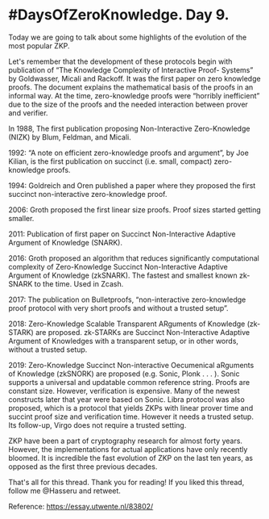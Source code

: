 # #DaysOfZeroKnowledge. Day 9.

Today we are going to talk about some highlights of the evolution of the most popular ZKP. 

Let's remember that the development of these protocols begin with publication of “The Knowledge Complexity of Interactive Proof- Systems” by Goldwasser, Micali and Rackoff. It was the first paper on zero knowledge proofs. The document explains the mathematical basis of the proofs in an informal way. At the time, zero-knowledge proofs were “horribly inefficient” due to the size of the proofs and the needed interaction between prover and verifier.

In 1988, The first publication proposing Non-Interactive Zero-Knowledge (NIZK) by Blum, Feldman, and Micali. 

1992: “A note on efficient zero-knowledge proofs and argument”, by Joe Kilian, is the first publication on succinct (i.e. small, compact) zero-knowledge proofs.

1994: Goldreich and Oren published a paper where they proposed the first succinct non-interactive zero-knowledge proof.

2006: Groth proposed the first linear size proofs. Proof sizes started getting smaller.

2011: Publication of first paper on Succinct Non-Interactive Adaptive Argument of Knowledge (SNARK).

2016: Groth proposed an algorithm that reduces significantly computational complexity of Zero-Knowledge Succinct Non-Interactive Adaptive Argument of Knowledge (zkSNARK). The fastest and smallest known zk-SNARK to the time. Used in Zcash.

2017: The publication on Bulletproofs, “non-interactive zero-knowledge proof protocol with very short proofs and without a trusted setup”.

2018: Zero-Knowledge Scalable Transparent ARguments of Knowledge (zk- STARK) are proposed. zk-STARKs are Succinct Non-Interactive Adaptive Argument of Knowledges with a transparent setup, or in other words, without a trusted setup.

2019: Zero-Knowledge Succinct Non-interactive Oecumenical aRguments of Knowledge (zkSNORK) are proposed (e.g. Sonic, Plonk . . . ). Sonic supports a universal and updatable common reference string. Proofs are constant size. However, verification is expensive. Many of the newest constructs later that year were based on Sonic. Libra protocol was also proposed, which is a protocol that yields ZKPs with linear prover time and succint proof size and verification time. However it needs a trusted setup. Its follow-up, Virgo does not require a trusted setting.

ZKP have been a part of cryptography research for almost forty years. However, the implementations for actual applications have only recently bloomed. It is incredible the fast evolution of ZKP on the last ten years, as opposed as the first three previous decades.   

That's all for this thread. Thank you for reading! If you liked this thread, follow me @Hasseru and retweet.

Reference: https://essay.utwente.nl/83802/
